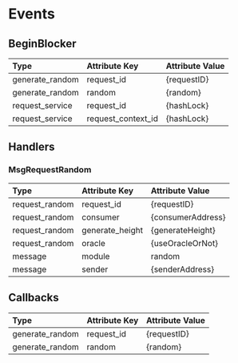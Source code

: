 <!--
order: 3
-->

# Events

## BeginBlocker

| Type            | Attribute Key      | Attribute Value |
| :-------------- | :----------------- | :-------------- |
| generate_random | request_id         | {requestID}     |
| generate_random | random             | {random}        |
| request_service | request_id         | {hashLock}      |
| request_service | request_context_id | {hashLock}      |

## Handlers

### MsgRequestRandom

| Type           | Attribute Key   | Attribute Value   |
| :------------- | :-------------- | :---------------- |
| request_random | request_id      | {requestID}       |
| request_random | consumer        | {consumerAddress} |
| request_random | generate_height | {generateHeight}  |
| request_random | oracle          | {useOracleOrNot}  |
| message        | module          | random            |
| message        | sender          | {senderAddress}   |

## Callbacks

| Type            | Attribute Key | Attribute Value |
| :-------------- | :------------ | :-------------- |
| generate_random | request_id    | {requestID}     |
| generate_random | random        | {random}        |
